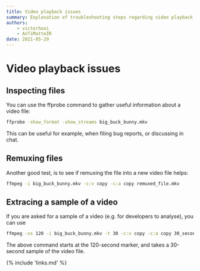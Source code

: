 ```yaml
---
title: Video playback issues
summary: Explanation of troubleshooting steps regarding video playback issues.
authors:
    - victorhooi
    - AnTiMatteIR
date: 2021-05-29
---
```


# Video playback issues

## Inspecting files

You can use the ffprobe command to gather useful information about a video file:

```bash
ffprobe -show_format -show_streams big_buck_bunny.mkv
```

This can be useful for example, when filing bug reports, or discussing in chat.


## Remuxing files

Another good test, is to see if remuxing the file into a new video file helps:

```bash
ffmpeg -i big_buck_bunny.mkv -c:v copy -c:a copy remuxed_file.mkv
```


## Extracing a sample of a video

If you are asked for a sample of a video (e.g. for developers to analyse), you can use 

```bash
ffmpeg -ss 120 -i big_buck_bunny.mkv -t 30 -c:v copy -c:a copy 30_second_sample.mkv
```

The above command starts at the 120-second marker, and takes a 30-second sample of the video file.


{% include 'links.md' %}